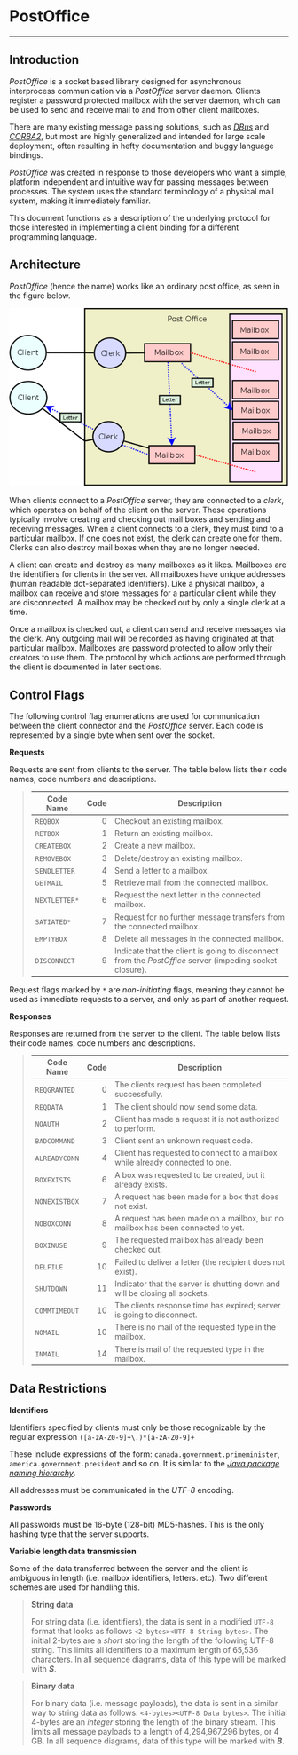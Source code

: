 PostOffice
========
----------

Introduction
---------------
*PostOffice* is a socket based library designed for asynchronous interprocess communication via a *PostOffice* server daemon. Clients register a password protected mailbox with the server daemon, which can be used to send and receive mail to and from other client mailboxes.

There are many existing message passing solutions, such as *[DBus](http://dbus.freedesktop.org)* and *[CORBA2](http://www.corba.org)*, but most are highly generalized and intended for large scale deployment, often resulting in hefty documentation and buggy language bindings.

*PostOffice* was created in response to those developers who want a simple, platform independent and intuitive way for passing messages between processes. The system uses the standard terminology of a physical mail system, making it immediately familiar.

This document functions as a description of the underlying protocol for those interested in implementing a client binding for a different programming language.

Architecture
--------------

*PostOffice* (hence the name) works like an ordinary post office, as seen in the figure below.

![enter image description here](https://raw.githubusercontent.com/ownaginatious/postoffice-java/master/Documentation/Diagrams/postoffice_spec.png)

When clients connect to a *PostOffice* server, they are connected to a *clerk*, which operates on behalf of the client on the server. These operations typically involve creating and checking out mail boxes and sending and receiving messages. When a client connects to a clerk, they must bind to a particular mailbox. If one does not exist, the clerk can create one for them. Clerks can also destroy mail boxes when they are no longer needed.

A client can create and destroy as many mailboxes as it likes. Mailboxes are the identifiers for clients in the server. All mailboxes have unique addresses (human readable dot-separated identifiers). Like a physical mailbox, a mailbox can receive and store messages for a particular client while they are disconnected. A mailbox may be checked out by only a single clerk at a time.

Once a mailbox is checked out, a client can send and receive messages via the clerk. Any outgoing mail will be recorded as having originated at that particular mailbox. Mailboxes are password protected to allow only their creators to use them. The protocol by which actions are performed through the client is documented in later sections.

Control Flags
----------------
The following control flag enumerations are used for communication between the client connector and the *PostOffice* server. Each code is represented by a single byte when sent over the socket.

**Requests**

Requests are sent from clients to the server. The table below lists their code names, code numbers and descriptions.

>| Code Name             | Code                       | Description              |
> ----------------- | ----------------------------: | ------------------
>| `REQBOX`            | 0                                | Checkout an existing mailbox. |
>| `RETBOX`            | 1                                | Return an existing mailbox. |
>| `CREATEBOX`      | 2                                | Create a new mailbox. |
>| `REMOVEBOX`      | 3                                | Delete/destroy an existing mailbox. |
>| `SENDLETTER`    | 4                                | Send a letter to a mailbox. |
>| `GETMAIL`          | 5                                | Retrieve mail from the connected mailbox. |
>| `NEXTLETTER*`  | 6                               | Request the next letter in the connected mailbox. |
>| `SATIATED*`      | 7                               | Request for no further message transfers from the connected mailbox. |
>| `EMPTYBOX`        | 8                               | Delete all messages in the connected mailbox. |
>| `DISCONNECT`    | 9                               | Indicate that the client is going to disconnect from the *PostOffice* server (impeding socket closure). |

Request flags marked by `*` are *non-initiating* flags, meaning they cannot be used as immediate requests to a server, and only as part of another request.

**Responses**

Responses are returned from the server to the client. The table below lists their code names, code numbers and descriptions.

>| Code Name             | Code                       | Description              |
> ----------------- | ----------------------------: | ------------------
>| `REQGRANTED`    | 0                                | The clients request has been completed successfully. |
>| `REQDATA`            | 1                               | The client should now send some data. |
>| `NOAUTH`      | 2                                | Client has made a request it is not authorized to perform. |
>| `BADCOMMAND`      | 3                                | Client sent an unknown request code. |
>| `ALREADYCONN`    | 4                                | Client has requested to connect to a mailbox while already connected to one. |
>| `BOXEXISTS`  | 6                               | A box was requested to be created, but it already exists. |
>| `NONEXISTBOX`      | 7                               | A request has been made for a box that does not exist.|
>| `NOBOXCONN`        | 8                               | A request has been made on a mailbox, but no mailbox has been connected to yet. |
>| `BOXINUSE`    | 9                               | The requested mailbox has already been checked out. |
>| `DELFILE`    | 10                              | Failed to deliver a letter (the recipient does not exist). |
>| `SHUTDOWN`    | 11                               | Indicator that the server is shutting down and will be closing all sockets. |
>| `COMMTIMEOUT`    | 10                              | The clients response time has expired; server is going to disconnect. |
>| `NOMAIL`    | 10                              | There is no mail of the requested type in the mailbox. |
>| `INMAIL`    | 14                              | There is mail of the requested type in the mailbox. |

Data Restrictions
--------------------

**Identifiers**

Identifiers specified by clients must only be those recognizable by the regular expression `([a-zA-Z0-9]+\.)*[a-zA-Z0-9]+`

These include expressions of the form: `canada.government.primeminister`, `america.government.president` and so on. It is similar to the *[Java package naming hierarchy](http://docs.oracle.com/javase/tutorial/java/package/namingpkgs.html)*.

All addresses must be communicated in the *UTF-8* encoding.

**Passwords**

All passwords must be 16-byte (128-bit) MD5-hashes. This is the only hashing type that the server supports.

**Variable length data transmission**

Some of the data transferred between the server and the client is ambiguous in length (i.e. mailbox identifiers, letters. etc). Two different schemes are used for handling this.

>**String data**
>
>For string data (i.e. identifiers), the data is sent in a modified `UTF-8` format that looks as follows `<2-bytes><UTF-8 String bytes>`. The initial 2-bytes are a *short* storing the length of the following UTF-8 string. This limits all identifiers to a maximum length of 65,536 characters. In all sequence diagrams, data of this type will be marked with ***S***.


>**Binary data**
>
>For binary data (i.e. message payloads), the data is sent in a similar way to string data as follows:
`<4-bytes><UTF-8 Data bytes>`. The initial 4-bytes are an *integer* storing the length of the binary stream. This limits all message payloads to a length of 4,294,967,296 bytes, or 4 GB. In all sequence diagrams, data of this type will be marked with ***B***.